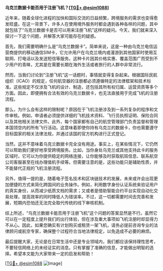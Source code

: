**乌克兰数据卡能否用于注册飞机？[[TG💪+ @esim1088](https://t.me/s/esim1088)]**

近年来，随着全球化进程的加快和国际交流的日益频繁，跨境服务的需求也变得愈发旺盛。在这一背景下，许多人在使用境外服务时都会遇到各种各样的问题，其中就包括了“乌克兰数据卡是否可以用来注册飞机”这样的疑问。今天，我们就来深入探讨一下这个问题，并解答大家可能存在的疑惑。

首先，我们需要明确什么是“乌克兰数据卡”。简单来说，这是一种由乌克兰电信运营商提供的移动通信SIM卡，它允许用户在乌克兰境内或漫游到其他国家时使用互联网、打电话以及发送短信等服务。这种卡片因其价格实惠、覆盖范围广而受到不少用户的青睐，尤其是在需要长期在海外生活或者旅行的人群中非常流行。

然而，当我们讨论到“注册飞机”这一话题时，事情就变得复杂起来。根据国际民航组织（ICAO）的规定，任何航空器的注册都必须遵循特定的法律框架和技术标准。这些规定不仅涉及飞机的设计、制造，还包括其所有权归属、运营资质等多个方面。因此，即便拥有合法有效的乌克兰数据卡，也无法直接用于完成飞机的注册流程。

那么，为什么会有这样的限制呢？原因在于飞机注册涉及到一系列复杂的程序和文件审核。例如，申请者必须提供详细的飞机技术资料、飞行员执照证明、保险合同以及其他相关法律文件。此外，每个国家都有自己的航空管理部门负责监督和管理本国领空内的所有飞行活动。这意味着即使你持有乌克兰的数据卡，你也需要遵守目标国家的相关法律法规，并通过该国的官方机构进行正式登记。

当然，这并不意味着乌克兰数据卡完全没有用途。事实上，在某些情况下，它仍然可以帮助我们更好地享受跨境服务。比如，当你身处乌克兰或其他支持此卡的服务区域时，它可以为你提供稳定的网络连接，让你能够及时获取航班信息、联系航空公司客服甚至在线办理值机手续等。但需要注意的是，这些功能只是辅助性质，并不能替代正规的飞机注册流程。

另外，值得一提的是，随着电子签名技术和区块链技术的发展，未来或许会出现更加便捷的方式来简化跨国间的业务操作。例如，利用数字身份认证系统来验证用户的真实身份，从而减少纸质文档的需求；又或者是借助智能合约平台实现自动化交易处理，提高效率的同时降低人为错误率。不过，这一切都需要时间去完善和发展，短期内恐怕还无法完全取代传统的线下审核机制。

综上所述，“乌克兰数据卡能否用于注册飞机”这个问题的答案显然是不行。虽然它可以在一定程度上提升我们的出行体验，但在涉及重大事项如飞机注册时却显得力不从心。因此，如果您确实有计划购买或租赁一架飞机，请务必提前咨询专业的法律顾问或航空专家，确保整个过程符合当地法律规定，以免造成不必要的麻烦。

最后提醒大家，无论是在日常生活中还是专业领域内，我们都应该保持理性思考，不要轻信网络上的未经证实的消息。只有掌握了准确的信息，才能做出明智的选择。希望本文能为大家带来一定的启发和帮助！

[[TG💪+ @esim1088](https://t.me/s/esim1088) ![Image](https://i.postimg.cc/4NQfJmqS/Snipaste-2025-05-13-00-14-12.png)]